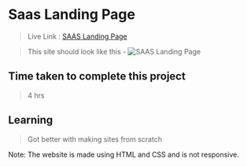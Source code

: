 # Saas Landing Page

>Live Link : [SAAS Landing Page](https://interiorlanding-page.netlify.app/)

>This site should look like this - 
![SAAS Landing Page](https://user-images.githubusercontent.com/25903125/182435559-aa16bc31-c0dc-465f-9c85-0c57bb037250.png)


## Time taken to complete this project 
>4 hrs
## Learning 
>Got better with making sites from scratch

Note: The website is made using HTML and CSS and is not responsive.
